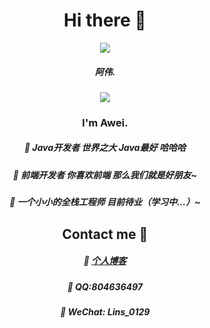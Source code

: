 <div align=center>

# Hi there 👋
 ![](https://q1.qlogo.cn/g?b=qq&nk=14929804&s=100)

##### 阿伟.
 
 
 ![](https://komarev.com/ghpvc/?username=linsxw)
### I'm Awei.
##### 🌱 Java开发者 世界之大 Java最好 哈哈哈
##### 🌱 前端开发者 你喜欢前端 那么我们就是好朋友~
##### 🌱 一个小小的全栈工程师 目前待业（学习中...）~

## Contact me 📱

##### 🌱 [个人博客](https://www.xhany.cn)
##### 🌱 QQ:804636497
##### 🌱 WeChat: Lins_0129

</div>

